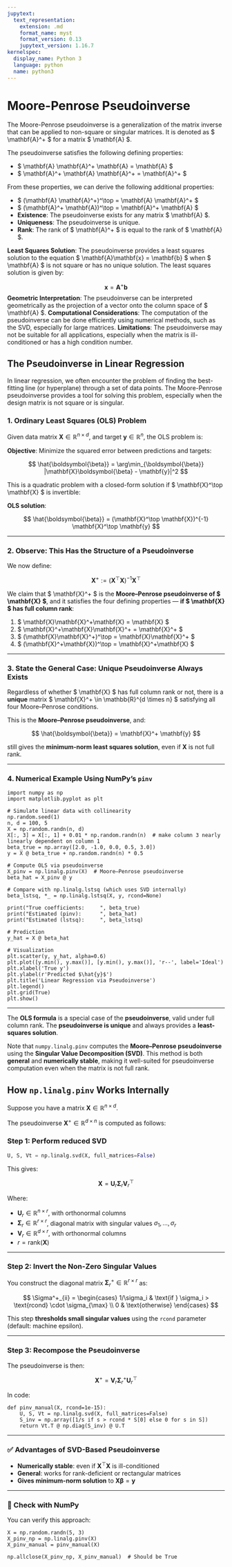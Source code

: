 ```yaml
---
jupytext:
  text_representation:
    extension: .md
    format_name: myst
    format_version: 0.13
    jupytext_version: 1.16.7
kernelspec:
  display_name: Python 3
  language: python
  name: python3
---
```

# Moore-Penrose Pseudoinverse
The Moore-Penrose pseudoinverse is a generalization of the matrix inverse that can be applied to non-square or singular matrices. It is denoted as $ \mathbf{A}^+ $ for a matrix $ \mathbf{A} $. 

The pseudoinverse satisfies the following defining properties:
- $ \mathbf{A} \mathbf{A}^+ \mathbf{A} = \mathbf{A} $
- $ \mathbf{A}^+ \mathbf{A} \mathbf{A}^+ = \mathbf{A}^+ $

From these properties, we can derive the following additional properties:
- $ (\mathbf{A} \mathbf{A}^+)^\top = \mathbf{A} \mathbf{A}^+ $
- $ (\mathbf{A}^+ \mathbf{A})^\top = \mathbf{A}^+ \mathbf{A} $
- **Existence**: The pseudoinverse exists for any matrix $ \mathbf{A} $.
- **Uniqueness**: The pseudoinverse is unique.
- **Rank**: The rank of $ \mathbf{A}^+ $ is equal to the rank of $ \mathbf{A} $.

**Least Squares Solution**: The pseudoinverse provides a least squares solution to the equation $ \mathbf{A}\mathbf{x} = \mathbf{b} $ when $ \mathbf{A} $ is not square or has no unique solution. The least squares solution is given by:
   
   $$
   \mathbf{x} = \mathbf{A}^+ \mathbf{b}
   $$
**Geometric Interpretation**: The pseudoinverse can be interpreted geometrically as the projection of a vector onto the column space of $ \mathbf{A} $.
**Computational Considerations**: The computation of the pseudoinverse can be done efficiently using numerical methods, such as the SVD, especially for large matrices.
**Limitations**: The pseudoinverse may not be suitable for all applications, especially when the matrix is ill-conditioned or has a high condition number.


## The Pseudoinverse in Linear Regression

In linear regression, we often encounter the problem of finding the best-fitting line (or hyperplane) through a set of data points. The Moore-Penrose pseudoinverse provides a tool for solving this problem, especially when the design matrix is not square or is singular.

### 1. **Ordinary Least Squares (OLS) Problem**

Given data matrix $\mathbf{X} \in \mathbb{R}^{n \times d}$, and target $\mathbf{y} \in \mathbb{R}^{n}$, the OLS problem is:

**Objective**: Minimize the squared error between predictions and targets:

$$
\hat{\boldsymbol{\beta}} = \arg\min_{\boldsymbol{\beta}} |\mathbf{X}\boldsymbol{\beta} - \mathbf{y}|^2
$$

This is a quadratic problem with a closed-form solution if $ \mathbf{X}^\top \mathbf{X} $ is invertible:

**OLS solution**:

$$
\hat{\boldsymbol{\beta}} = (\mathbf{X}^\top \mathbf{X})^{-1} \mathbf{X}^\top \mathbf{y}
$$

---

### 2. **Observe: This Has the Structure of a Pseudoinverse**

We now define:

$$
\mathbf{X}^+ := (\mathbf{X}^\top \mathbf{X})^{-1} \mathbf{X}^\top
$$

We claim that $ \mathbf{X}^+ $ is the **Moore–Penrose pseudoinverse of $ \mathbf{X} $**, and it satisfies the four defining properties — **if $ \mathbf{X} $ has full column rank**:

1. $ \mathbf{X}\mathbf{X}^+\mathbf{X} = \mathbf{X} $
2. $ \mathbf{X}^+\mathbf{X}\mathbf{X}^+ = \mathbf{X}^+ $
3. $ (\mathbf{X}\mathbf{X}^+)^\top = \mathbf{X}\mathbf{X}^+ $
4. $ (\mathbf{X}^+\mathbf{X})^\top = \mathbf{X}^+\mathbf{X} $

---

### 3. **State the General Case: Unique Pseudoinverse Always Exists**

Regardless of whether $ \mathbf{X} $ has full column rank or not, there is a **unique** matrix $ \mathbf{X}^+ \in \mathbb{R}^{d \times n} $ satisfying all four Moore–Penrose conditions.

This is the **Moore–Penrose pseudoinverse**, and:

$$
\hat{\boldsymbol{\beta}} = \mathbf{X}^+ \mathbf{y}
$$

still gives the **minimum-norm least squares solution**, even if $\mathbf{X}$ is not full rank.

---

### 4. **Numerical Example Using NumPy’s `pinv`**

```{code-cell} ipython3
import numpy as np
import matplotlib.pyplot as plt

# Simulate linear data with collinearity
np.random.seed(1)
n, d = 100, 5
X = np.random.randn(n, d)
X[:, 3] = X[:, 1] + 0.01 * np.random.randn(n)  # make column 3 nearly linearly dependent on column 1
beta_true = np.array([2.0, -1.0, 0.0, 0.5, 3.0])
y = X @ beta_true + np.random.randn(n) * 0.5

# Compute OLS via pseudoinverse
X_pinv = np.linalg.pinv(X)  # Moore–Penrose pseudoinverse
beta_hat = X_pinv @ y

# Compare with np.linalg.lstsq (which uses SVD internally)
beta_lstsq, *_ = np.linalg.lstsq(X, y, rcond=None)

print("True coefficients:     ", beta_true)
print("Estimated (pinv):      ", beta_hat)
print("Estimated (lstsq):     ", beta_lstsq)

# Prediction
y_hat = X @ beta_hat

# Visualization
plt.scatter(y, y_hat, alpha=0.6)
plt.plot([y.min(), y.max()], [y.min(), y.max()], 'r--', label='Ideal')
plt.xlabel('True y')
plt.ylabel(r'Predicted $\hat{y}$')
plt.title('Linear Regression via Pseudoinverse')
plt.legend()
plt.grid(True)
plt.show()
```
---

The **OLS formula** is a special case of the **pseudoinverse**, valid under full column rank.
The **pseudoinverse is unique** and always provides a **least-squares solution**.

Note that `numpy.linalg.pinv` computes the **Moore–Penrose pseudoinverse** using the **Singular Value Decomposition (SVD)**. This method is both **general** and **numerically stable**, making it well-suited for pseudoinverse computation even when the matrix is not full rank.

## How `np.linalg.pinv` Works Internally

Suppose you have a matrix $\mathbf{X} \in \mathbb{R}^{n \times d}$.

The pseudoinverse $\mathbf{X}^+ \in \mathbb{R}^{d \times n}$ is computed as follows:

### **Step 1: Perform reduced SVD**

```python
U, S, Vt = np.linalg.svd(X, full_matrices=False)
```

This gives:

$$
\mathbf{X} = \mathbf{U}_r \boldsymbol{\Sigma}_r \mathbf{V}_r^\top
$$

Where:

* $\mathbf{U}_r \in \mathbb{R}^{n \times r}$, with orthonormal columns
* $\boldsymbol{\Sigma}_r \in \mathbb{R}^{r \times r}$, diagonal matrix with singular values $\sigma_1, \dots, \sigma_r$
* $\mathbf{V}_r \in \mathbb{R}^{d \times r}$, with orthonormal columns
* $r = \text{rank}(\mathbf{X})$

---

### **Step 2: Invert the Non-Zero Singular Values**

You construct the diagonal matrix $\boldsymbol{\Sigma}_r^+ \in \mathbb{R}^{r \times r}$ as:

$$
\Sigma^+_{ii} = \begin{cases}
1/\sigma_i & \text{if } \sigma_i > \text{rcond} \cdot \sigma_{\max} \\
0 & \text{otherwise}
\end{cases}
$$

This step **thresholds small singular values** using the `rcond` parameter (default: machine epsilon).

---

### **Step 3: Recompose the Pseudoinverse**

The pseudoinverse is then:

$$
\mathbf{X}^+ = \mathbf{V}_r \boldsymbol{\Sigma}_r^+ \mathbf{U}_r^\top
$$

In code:

```{code-cell} ipython3
def pinv_manual(X, rcond=1e-15):
    U, S, Vt = np.linalg.svd(X, full_matrices=False)
    S_inv = np.array([1/s if s > rcond * S[0] else 0 for s in S])
    return Vt.T @ np.diag(S_inv) @ U.T
```

---

### ✅ Advantages of SVD-Based Pseudoinverse

* **Numerically stable**: even if $\mathbf{X}^\top \mathbf{X}$ is ill-conditioned
* **General**: works for rank-deficient or rectangular matrices
* **Gives minimum-norm solution** to $\mathbf{X}\boldsymbol{\beta} = \mathbf{y}$

---

### 🧪 Check with NumPy

You can verify this approach:

```{code-cell} ipython3
X = np.random.randn(5, 3)
X_pinv_np = np.linalg.pinv(X)
X_pinv_manual = pinv_manual(X)

np.allclose(X_pinv_np, X_pinv_manual)  # Should be True
```

